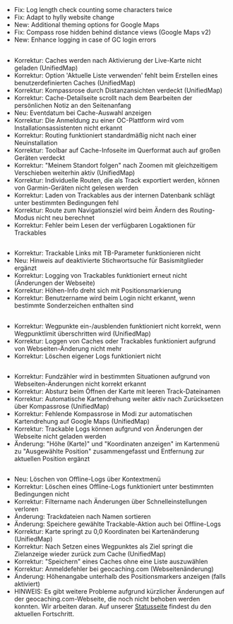 ##
- Fix: Log length check counting some characters twice
- Fix: Adapt to hylly website change
- New: Additional theming options for Google Maps
- Fix: Compass rose hidden behind distance views (Google Maps v2)
- New: Enhance logging in case of GC login errors

##
- Korrektur: Caches werden nach Aktivierung der Live-Karte nicht geladen (UnifiedMap)
- Korrektur: Option 'Aktuelle Liste verwenden' fehlt beim Erstellen eines benutzerdefinierten Caches (UnifiedMap)
- Korrektur: Kompassrose durch Distanzansichten verdeckt (UnifiedMap)
- Korrektur: Cache-Detailseite scrollt nach dem Bearbeiten der persönlichen Notiz an den Seitenanfang
- Neu: Eventdatum bei Cache-Auswahl anzeigen
- Korrektur: Die Anmeldung zu einer OC-Plattform wird vom Installationsassistenten nicht erkannt
- Korrektur: Routing funktioniert standardmäßig nicht nach einer Neuinstallation
- Korrektur: Toolbar auf Cache-Infoseite im Querformat auch auf großen Geräten verdeckt
- Korrektur: "Meinem Standort folgen" nach Zoomen mit gleichzeitigem Verschieben weiterhin aktiv (UnifiedMap)
- Korrektur: Individuelle Routen, die als Track exportiert werden, können von Garmin-Geräten nicht gelesen werden
- Korrektur: Laden von Trackables aus der internen Datenbank schlägt unter bestimmten Bedingungen fehl
- Korrektur: Route zum Navigationsziel wird beim Ändern des Routing-Modus nicht neu berechnet
- Korrektur: Fehler beim Lesen der verfügbaren Logaktionen für Trackables

##
- Korrektur: Trackable Links mit TB-Parameter funktionieren nicht
- Neu: Hinweis auf deaktivierte Stichwortsuche für Basismitglieder ergänzt
- Korrektur: Logging von Trackables funktioniert erneut nicht (Änderungen der Webseite)
- Korrektur: Höhen-Info dreht sich mit Positionsmarkierung
- Korrektur: Benutzername wird beim Login nicht erkannt, wenn bestimmte Sonderzeichen enthalten sind

##
- Korrektur: Wegpunkte ein-/ausblenden funktioniert nicht korrekt, wenn Wegpunktlimit überschritten wird (UnifiedMap)
- Korrektur: Loggen von Caches oder Trackables funktioniert aufgrund von Webseiten-Änderung nicht mehr
- Korrektur: Löschen eigener Logs funktioniert nicht

##
- Korrektur: Fundzähler wird in bestimmten Situationen aufgrund von Webseiten-Änderungen nicht korrekt erkannt
- Korrektur: Absturz beim Öffnen der Karte mit leeren Track-Dateinamen
- Korrektur: Automatische Kartendrehung weiter aktiv nach Zurücksetzen über Kompassrose (UnifiedMap)
- Korrektur: Fehlende Kompassrose in Modi zur automatischen Kartendrehung auf Google Maps (UnifiedMap)
- Korrektur: Trackable Logs können aufgrund von Änderungen der Webseite nicht geladen werden
- Änderung: "Höhe (Karte)" und "Koordinaten anzeigen" im Kartenmenü zu "Ausgewählte Position" zusammengefasst und Entfernung zur aktuellen Position ergänzt

##
- Neu: Löschen von Offline-Logs über Kontextmenü
- Korrektur: Löschen eines Offline-Logs funktioniert unter bestimmten Bedingungen nicht
- Korrektur: Filtername nach Änderungen über Schnelleinstellungen verloren
- Änderung: Trackdateien nach Namen sortieren
- Änderung: Speichere gewählte Trackable-Aktion auch bei Offline-Logs
- Korrektur: Karte springt zu 0,0 Koordinaten bei Kartenänderung (UnifiedMap)
- Korrektur: Nach Setzen eines Wegpunktes als Ziel springt die Zielanzeige wieder zurück zum Cache (UnifiedMap)
- Korrektur: "Speichern" eines Caches ohne eine Liste auszuwählen
- Korrektur: Anmeldefehler bei geocaching.com (Webseitenänderung)
- Änderung: Höhenangabe unterhalb des Positionsmarkers anzeigen (falls aktiviert)
- HINWEIS: Es gibt weitere Probleme aufgrund kürzlicher Änderungen auf der geocaching.com-Webseite, die noch nicht behoben werden konnten. Wir arbeiten daran. Auf unserer [Statusseite](https://github.com/cgeo/cgeo/issues/15555) findest du den aktuellen Fortschritt.
